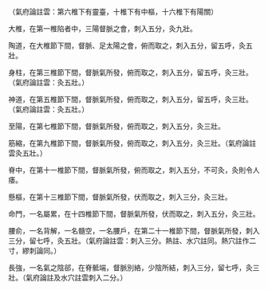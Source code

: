 （氣府論註雲：第六椎下有靈臺，十椎下有中樞，十六椎下有陽關）

大椎，在第一椎陷者中，三陽督脈之會，刺入五分，灸九壯。

陶道，在大椎節下間，督脈、足太陽之會，俯而取之，刺入五分，留五呼，灸五壯。

身柱，在第三椎節下間，督脈氣所發，俯而取之，刺入五分，留五呼，灸三壯。（氣府論註雲：灸五壯。）

神道，在第五椎節下間，督脈氣所發，俯而取之，刺入五分，留五呼，灸三壯。（氣府論註雲：灸五壯。）

至陽，在第七椎節下間，督脈氣所發，俯而取之，刺入五分，灸三壯。

筋縮，在第九椎節下間，督脈氣所發，俯而取之，刺入五分，灸三壯。（氣府論註雲灸五壯。）

脊中，在第十一椎節下間，督脈氣所發，俯而取之，刺入五分，不可灸，灸則令人痿。

懸樞，在第十三椎節下間，督脈氣所發，伏而取之，刺入三分，灸三壯。

命門，一名屬累，在十四椎節下間，督脈氣所發，伏而取之，刺入五分，灸三壯。

腰俞，一名背解，一名髓空，一名腰戶，在第二十一椎節下間，督脈氣所發，刺入三分，留七呼，灸五壯。（氣府論註雲：刺入三分。熱註、水穴註同。熱穴註作二寸，繆刺論同。）

長強，一名氣之陰郤，在脊骶端，督脈別絡，少陰所結，刺入三分，留七呼，灸三壯。（氣府論註及水穴註雲刺入二分。）